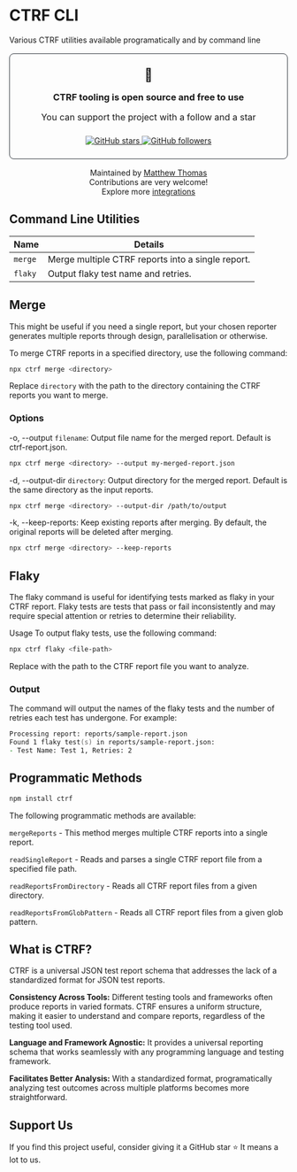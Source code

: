 # CTRF CLI

Various CTRF utilities available programatically and by command line

<div align="center">
<div style="padding: 1.5rem; border-radius: 8px; margin: 1rem 0; border: 1px solid #30363d;">
<span style="font-size: 23px;">💚</span>
<h3 style="margin: 1rem 0;">CTRF tooling is open source and free to use</h3>
<p style="font-size: 16px;">You can support the project with a follow and a star</p>

<div style="margin-top: 1.5rem;">
<a href="https://github.com/ctrf-io/ctrf-cli">
<img src="https://img.shields.io/github/stars/ctrf-io/ctrf-cli?style=for-the-badge&color=2ea043" alt="GitHub stars">
</a>
<a href="https://github.com/ctrf-io">
<img src="https://img.shields.io/github/followers/ctrf-io?style=for-the-badge&color=2ea043" alt="GitHub followers">
</a>
</div>
</div>

<p style="font-size: 14px; margin: 1rem 0;">
Maintained by <a href="https://github.com/ma11hewthomas">Matthew Thomas</a><br/>
Contributions are very welcome! <br/>
Explore more <a href="https://www.ctrf.io/integrations">integrations</a>
</p>
</div>

## Command Line Utilities

| Name         |Details                                                                              |
| ------------ | ----------------------------------------------------------------------------------- |
| `merge`      | Merge multiple CTRF reports into a single report.                                   |
| `flaky`      | Output flaky test name and retries.                                                 |

## Merge

This might be useful if you need a single report, but your chosen reporter generates multiple reports through design, parallelisation or otherwise.

To merge CTRF reports in a specified directory, use the following command:

```sh
npx ctrf merge <directory>
```

Replace `directory` with the path to the directory containing the CTRF reports you want to merge.

### Options

-o, --output `filename`: Output file name for the merged report. Default is ctrf-report.json.

```sh
npx ctrf merge <directory> --output my-merged-report.json
```

-d, --output-dir `directory`: Output directory for the merged report. Default is the same directory as the input reports.

```sh
npx ctrf merge <directory> --output-dir /path/to/output
```

-k, --keep-reports: Keep existing reports after merging. By default, the original reports will be deleted after merging.

```sh
npx ctrf merge <directory> --keep-reports
```

## Flaky

The flaky command is useful for identifying tests marked as flaky in your CTRF report. Flaky tests are tests that pass or fail inconsistently and may require special attention or retries to determine their reliability.

Usage
To output flaky tests, use the following command:

```sh
npx ctrf flaky <file-path>
```

Replace <file-path> with the path to the CTRF report file you want to analyze.

### Output

The command will output the names of the flaky tests and the number of retries each test has undergone. For example:

```zsh
Processing report: reports/sample-report.json
Found 1 flaky test(s) in reports/sample-report.json:
- Test Name: Test 1, Retries: 2
```

## Programmatic Methods

```sh
npm install ctrf
```

The following programmatic methods are available:

`mergeReports` - This method merges multiple CTRF reports into a single report.

`readSingleReport` - Reads and parses a single CTRF report file from a specified file path.

`readReportsFromDirectory` - Reads all CTRF report files from a given directory.

`readReportsFromGlobPattern` - Reads all CTRF report files from a given glob pattern.

## What is CTRF?

CTRF is a universal JSON test report schema that addresses the lack of a standardized format for JSON test reports.

**Consistency Across Tools:** Different testing tools and frameworks often produce reports in varied formats. CTRF ensures a uniform structure, making it easier to understand and compare reports, regardless of the testing tool used.

**Language and Framework Agnostic:** It provides a universal reporting schema that works seamlessly with any programming language and testing framework.

**Facilitates Better Analysis:** With a standardized format, programatically analyzing test outcomes across multiple platforms becomes more straightforward.

## Support Us

If you find this project useful, consider giving it a GitHub star ⭐ It means a lot to us.

